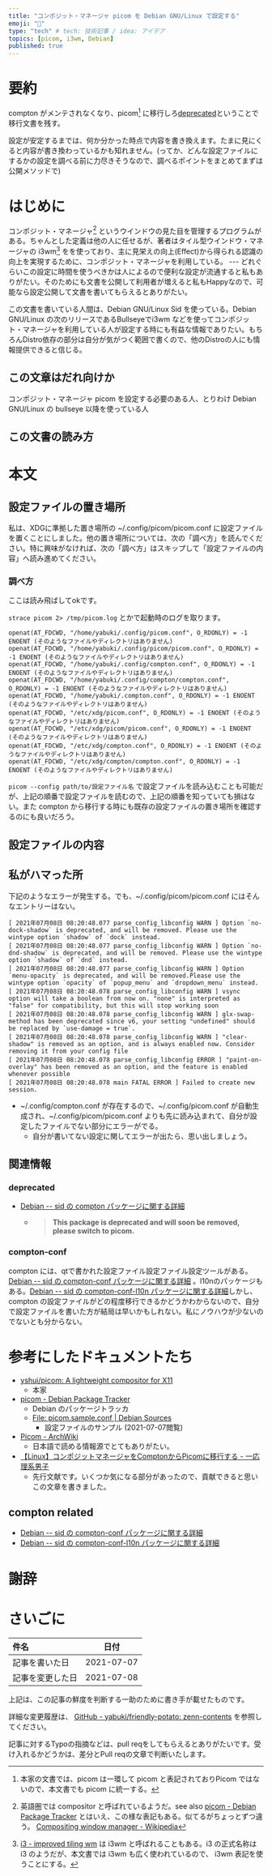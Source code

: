 ```yaml
---
title: "コンポジット・マネージャ picom を Debian GNU/Linux で設定する"
emoji: "🌟"
type: "tech" # tech: 技術記事 / idea: アイデア
topics: [picom, i3wm, Debian]
published: true
---
```

# 要約

compton がメンテされなくなり、picom[^1] に移行しろ[deprecated](./2021-07-07-settings-for-picom-with-debian#deprecated)ということで移行文書を残す。

[^1]: 本家の文書では、picom は一環して picom と表記されておりPicom ではないので、本文書でも picom に統一する。

設定が安定するまでは、何か分かった時点で内容を書き換えます。たまに見にくると内容が書き換わっているかも知れません。(ってか、どんな設定ファイルにするかの設定を調べる前に力尽きそうなので、調べるポイントをまとめてまずは公開メソッドで)

# はじめに

コンポジット・マネージャ[^2] というウインドウの見た目を管理するプログラムがある。ちゃんとした定義は他の人に任せるが、著者はタイル型ウインドウ・マネージャの i3wm[^3] をを使っており、主に見栄えの向上(Effect)から得られる認識の向上を実現するために、コンポジット・マネージャを利用している。 --- どれぐらいこの設定に時間を使うべきかは人によるので便利な設定が流通すると私もありがたい。そのためにも文書を公開して利用者が増えると私もHappyなので、可能なら設定公開して文書を書いてもらえるとありがたい。

[^2]: 英語圏では compositor と呼ばれているようだ。see also [picom - Debian Package Tracker](https://tracker.debian.org/pkg/picom) とはいえ、この様な表記もある。似てるがちょっとずつ違う。 [Compositing window manager - Wikipedia](https://en.wikipedia.org/wiki/Compositing_window_manager)
[^3]: [i3 - improved tiling wm](https://i3wm.org/) は i3wm と呼ばれることもある。i3 の正式名称は i3 のようだが、本文書では i3wm も広く使われているので、 i3wm 表記を使うことにする。

この文書を書いている人間は、Debian GNU/Linux Sid を使っている。Debian GNU/Linux の次のリリースであるBullseyeでi3wm などを使ってコンポジット・マネージャを利用している人が設定する時にも有益な情報でありたい。もちろんDistro依存の部分は自分が気がつく範囲で書くので、他のDistroの人にも情報提供できると信じる。


## この文章はだれ向けか

コンポジット・マネージャ picom を設定する必要のある人、とりわけ Debian GNU/Linux の bullseye 以降を使っている人

## この文書の読み方

# 本文

## 設定ファイルの置き場所

私は、XDGに準拠した置き場所の ~/.config/picom/picom.conf に設定ファイルを置くことにしました。他の置き場所については、次の「調べ方」を読んでください。特に興味がなければ、次の「調べ方」はスキップして「設定ファイルの内容」へ読み進めてください。


### 調べ方

ここは読み飛ばしてokです。

`strace picom 2> /tmp/picom.log` とかで起動時のログを取ります。

```
openat(AT_FDCWD, "/home/yabuki/.config/picom.conf", O_RDONLY) = -1 ENOENT (そのようなファイルやディレクトリはありません)
openat(AT_FDCWD, "/home/yabuki/.config/picom/picom.conf", O_RDONLY) = -1 ENOENT (そのようなファイルやディレクトリはありません)
openat(AT_FDCWD, "/home/yabuki/.config/compton.conf", O_RDONLY) = -1 ENOENT (そのようなファイルやディレクトリはありません)
openat(AT_FDCWD, "/home/yabuki/.config/compton/compton.conf", O_RDONLY) = -1 ENOENT (そのようなファイルやディレクトリはありません)
openat(AT_FDCWD, "/home/yabuki/.compton.conf", O_RDONLY) = -1 ENOENT (そのようなファイルやディレクトリはありません)
openat(AT_FDCWD, "/etc/xdg/picom.conf", O_RDONLY) = -1 ENOENT (そのようなファイルやディレクトリはありません)
openat(AT_FDCWD, "/etc/xdg/picom/picom.conf", O_RDONLY) = -1 ENOENT (そのようなファイルやディレクトリはありません)
openat(AT_FDCWD, "/etc/xdg/compton.conf", O_RDONLY) = -1 ENOENT (そのようなファイルやディレクトリはありません)
openat(AT_FDCWD, "/etc/xdg/compton/compton.conf", O_RDONLY) = -1 ENOENT (そのようなファイルやディレクトリはありません)
```

`picom --config path/to/設定ファイル名` で設定ファイルを読み込むことも可能だが、上記の順番で設定ファイルを読むので、上記の順番を知っていても損はない。また compton から移行する時にも既存の設定ファイルの置き場所を確認するのにも良いだろう。

## 設定ファイルの内容

## 私がハマった所

下記のようなエラーが発生する。でも、~/.config/picom/picom.conf にはそんなエントリーはない。

```
[ 2021年07月08日 08:20:48.077 parse_config_libconfig WARN ] Option `no-dock-shadow` is deprecated, and will be removed. Please use the wintype option `shadow` of `dock` instead.
[ 2021年07月08日 08:20:48.077 parse_config_libconfig WARN ] Option `no-dnd-shadow` is deprecated, and will be removed. Please use the wintype option `shadow` of `dnd` instead.
[ 2021年07月08日 08:20:48.077 parse_config_libconfig WARN ] Option `menu-opacity` is deprecated, and will be removed.Please use the wintype option `opacity` of `popup_menu` and `dropdown_menu` instead.
[ 2021年07月08日 08:20:48.078 parse_config_libconfig WARN ] vsync option will take a boolean from now on. "none" is interpreted as "false" for compatibility, but this will stop working soon
[ 2021年07月08日 08:20:48.078 parse_config_libconfig WARN ] glx-swap-method has been deprecated since v6, your setting "undefined" should be replaced by `use-damage = true`.
[ 2021年07月08日 08:20:48.078 parse_config_libconfig WARN ] "clear-shadow" is removed as an option, and is always enabled now. Consider removing it from your config file
[ 2021年07月08日 08:20:48.078 parse_config_libconfig ERROR ] "paint-on-overlay" has been removed as an option, and the feature is enabled whenever possible
[ 2021年07月08日 08:20:48.078 main FATAL ERROR ] Failed to create new session.
```

* ~/.config/compton.conf が存在するので、~/.config/picom.conf が自動生成され、~/.config/picom/picom.conf よりも先に読み込まれて、自分が設定したファイルでない部分にエラーがでる。
  * 自分が書いてない設定に関してエラーが出たら、思い出しましょう。


## 関連情報

### deprecated 

* [Debian -- sid の compton パッケージに関する詳細](https://packages.debian.org/sid/compton)
  * > **This package is deprecated and will soon be removed, please switch to picom.**

### compton-conf

compton には、qtで書かれた設定ファイル設定ファイル設定ツールがある。[Debian -- sid の compton-conf パッケージに関する詳細](https://packages.debian.org/sid/compton-conf) 。l10nのパッケージもある。[Debian -- sid の compton-conf-l10n パッケージに関する詳細](https://packages.debian.org/sid/compton-conf-l10n)しかし、compton の設定ファイルがどの程度移行できるかどうかわからないので、自分で設定ファイルを書いた方が結局は早いかもしれない。私にノウハウが少ないのでないとも分からない。

# 参考にしたドキュメントたち

* [yshui/picom: A lightweight compositor for X11](https://github.com/yshui/picom)
  * 本家
* [picom - Debian Package Tracker](https://tracker.debian.org/pkg/picom)
  * Debian のパッケージトラッカ
  * [File: picom.sample.conf | Debian Sources](https://sources.debian.org/src/picom/8.2-1/picom.sample.conf/)
    * 設定ファイルのサンプル (2021-07-07閲覧)
* [Picom - ArchWiki](https://wiki.archlinux.jp/index.php/Picom)
  * 日本語で読める情報源でとてもありがたい。
* [【Linux】コンポジットマネージャをComptonからPicomに移行する - 一応理系男子](https://scienceboy.jp/88io/2021/01/compton2picom/)
  * 先行文献です。いくつか気になる部分があったので、貢献できると思いこの文章を書きました。

## compton related

* [Debian -- sid の compton-conf パッケージに関する詳細](https://packages.debian.org/sid/compton-conf)
* [Debian -- sid の compton-conf-l10n パッケージに関する詳細](https://packages.debian.org/sid/compton-conf-l10n)


# 謝辞


# さいごに

|     件名       |   日付   |
|:----           |:----:|
|記事を書いた日  |2021-07-07|
|記事を変更した日|2021-07-08|

上記は、この記事の鮮度を判断する一助のために書き手が載せたものです。

詳細な変更履歴は、 [GitHub - yabuki/friendly-potato: zenn-contents](https://github.com/yabuki/friendly-potato) を参照してください。

記事に対するTypoの指摘などは、pull reqをしてもらえるとありがたいです。受け入れるかどうかは、差分とPull reqの文章で判断いたします。


<!-- 文章の目的は何か -->
  <!-- 読み手に何の情報を伝えるのか -->
  <!-- 読んだひとにどういう行動をしてもらいたいのか -->
<!-- だれに向けての文章か -->
<!-- この文章の肝はどこか -->

